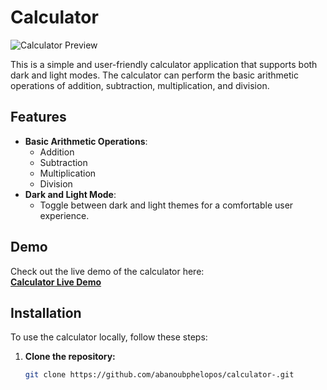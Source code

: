 # Calculator

![Calculator Preview](https://abanoubphelopos.github.io/calculator-/assets/preview.png)

This is a simple and user-friendly calculator application that supports both dark and light modes. The calculator can perform the basic arithmetic operations of addition, subtraction, multiplication, and division.

## Features

- **Basic Arithmetic Operations**: 
  - Addition
  - Subtraction
  - Multiplication
  - Division
- **Dark and Light Mode**: 
  - Toggle between dark and light themes for a comfortable user experience.

## Demo

Check out the live demo of the calculator here:  
[**Calculator Live Demo**](https://abanoubphelopos.github.io/calculator-/)

## Installation

To use the calculator locally, follow these steps:

1. **Clone the repository:**
   ```bash
   git clone https://github.com/abanoubphelopos/calculator-.git

